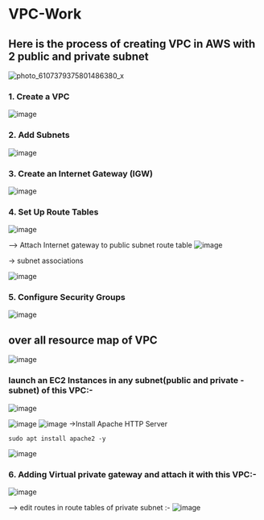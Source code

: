 # VPC-Work
## Here is the process of creating VPC in AWS with 2 public and private subnet
![photo_6107379375801486380_x](https://github.com/user-attachments/assets/feeb8ef0-e750-4948-b039-0cb66e11321b)

### 1. Create a VPC
![image](https://github.com/user-attachments/assets/f237fd4d-644d-4e30-94ff-e829be2556b7)


### 2. Add Subnets
![image](https://github.com/user-attachments/assets/5846dae2-22a5-4456-be00-209e4321e6b1)


### 3. Create an Internet Gateway (IGW)
![image](https://github.com/user-attachments/assets/8f050131-0a41-4e6b-82d3-36f5842596cd)


### 4. Set Up Route Tables
![image](https://github.com/user-attachments/assets/5f517a59-edef-447a-ae04-4c6eaec806b3)

--> Attach Internet gateway to public subnet route table
![image](https://github.com/user-attachments/assets/279b9245-6463-4964-8473-2239b34d19aa)

-> subnet associations

![image](https://github.com/user-attachments/assets/99e4dc47-b39c-4a97-9432-23c5dfef7c4f)

### 5. Configure Security Groups

![image](https://github.com/user-attachments/assets/d2500fe0-c8ab-44dc-8ab8-c80f2aa93b64)

## over all resource map of VPC
![image](https://github.com/user-attachments/assets/47a4ed2f-f5df-4186-8045-2daa1e714d3f)

### launch an EC2 Instances in any subnet(public and private -subnet) of this VPC:-
![image](https://github.com/user-attachments/assets/f60a5422-3595-4722-8430-c85474bcc2b9)

![image](https://github.com/user-attachments/assets/b1af9f61-0d51-422e-a061-98619832aa2b)
![image](https://github.com/user-attachments/assets/34fb8f2b-222b-4910-a5b1-bc0598b4d2c7)
->Install Apache HTTP Server
```
sudo apt install apache2 -y
```
![image](https://github.com/user-attachments/assets/20e7231a-5941-4c77-9658-4826a1e79d96)

### 6. Adding Virtual private gateway and attach it with this VPC:-
![image](https://github.com/user-attachments/assets/a75f002d-60bc-47c9-a498-727d12de02fe)

--> edit routes in route tables of private subnet :-
![image](https://github.com/user-attachments/assets/39f13e5b-0e86-4ff9-98ab-c584dee71df2)






